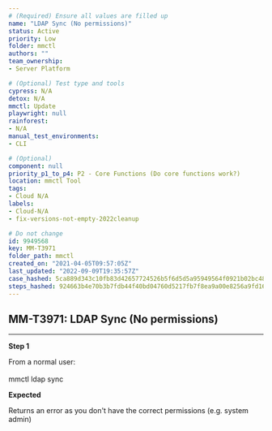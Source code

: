 ```yaml
---
# (Required) Ensure all values are filled up
name: "LDAP Sync (No permissions)"
status: Active
priority: Low
folder: mmctl
authors: ""
team_ownership: 
- Server Platform

# (Optional) Test type and tools
cypress: N/A
detox: N/A
mmctl: Update
playwright: null
rainforest: 
- N/A
manual_test_environments: 
- CLI

# (Optional)
component: null
priority_p1_to_p4: P2 - Core Functions (Do core functions work?)
location: mmctl Tool
tags: 
- Cloud N/A
labels: 
- Cloud-N/A
- fix-versions-not-empty-2022cleanup

# Do not change
id: 9949568
key: MM-T3971
folder_path: mmctl
created_on: "2021-04-05T09:57:05Z"
last_updated: "2022-09-09T19:35:57Z"
case_hashed: 5ca889d343c10fb83d42657724526b5f6d5d5a95949564f0921b02bc48cbb874f072c2741070d614ce4019ad95ea38ce
steps_hashed: 924663b4e70b3b7fdb44f40bd04760d5217fb7f8ea9a00e8256a9fd169fa191f8b149cf7bd50d4e249e96620faf9a985
---
```


## MM-T3971: LDAP Sync (No permissions)

---

**Step 1**

From a normal user:\
\
mmctl ldap sync

**Expected**

Returns an error as you don't have the correct permissions (e.g. system admin)
